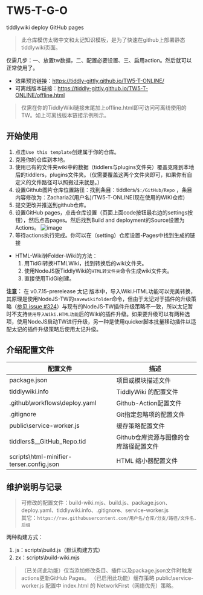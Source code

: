 # TW5-T-G-O

tiddlywiki deploy GitHub pages

> 此仓库模仿太微中文和太记知识模板，是为了快速在github上部署静态tiddlywiki页面。

仅需几步：一、放置tw数据，二、配置必要设置、三、启用action。然后就可以正常使用了。

- 效果预览链接：https://tiddly-gittly.github.io/TW5-T-ONLINE/
- 可离线版本链接：https://tiddly-gittly.github.io/TW5-T-ONLINE/offline.html 

> 仅需在你的TiddlyWiki链接末尾加上offline.html即可访问可离线使用的TW。如上可离线版本链接示例所示。

## 开始使用
1. 点击`Use this template`创建属于你的仓库。
2. 克隆你的仓库到本地。
3. 使用已有的文件夹wiki中的数据（tiddlers与plugins文件夹）覆盖克隆到本地后的tiddlers，plugins文件夹。（仅需要覆盖这两个文件夹即可，如果你有自定义的文件路径可以照搬过来就是。）
4. 设置Github图片仓库位置路径：找到条目：tiddlers/`$:/GitHub/Repo` ，条目内容修改为：Zacharia2(用户名)/TW5-T-ONLINE(现在使用的WIKI仓库)
5. 提交更改并推送到github仓库。
6. 设置GitHub pages，点击仓库设置（页面上面code按钮最右边的settings按钮），然后点击pages。然后找到Build and deployment的Source设置为Actions。
![image](https://user-images.githubusercontent.com/32425955/211513957-2e679998-6035-4904-9c0e-58fab7963b05.png)
7. 等待actions执行完成。你可以在（setting）仓库设置-Pages中找到生成的链接


- HTML-Wiki转Folder-Wiki的方法：
    1. 用TidGi转换HTMLWiki，找到转换后的wiki文件夹。
    2. 使用NodeJS版TiddlyWiki的`HTML转文件夹`命令生成wiki文件夹。
    3. 直接使用TidGi创建。


**注意：** 在 v0.7.15-prerelease 太记 版本中，导入Wiki.HTML功能可以完美转换，其原理是使用NodeJS-TW的`savewikifolder`命令，但由于太记对于插件的升级策略（[参见 issue #324](https://github.com/tiddly-gittly/TidGi-Desktop/issues/324)）与现有的NodeJS-TW插件升级策略不一致，所以太记暂时不支持`使用导入Wiki.HTML功能`后的Wiki的插件升级。如果要升级可以有两种选项，使用NodeJS启动TW进行升级，另一种是使用quicker脚本批量移动插件以适配太记的插件升级策略后使用太记升级。

## 介绍配置文件

| 配置文件                                 | 描述                                   |
| ---------------------------------------- | -------------------------------------- |
| package.json                             | 项目或模块描述文件                     |
| tiddlywiki.info                          | TiddlyWiki 的配置文件                  |
| .github\workflows\deploy.yaml            | Github-Action配置文件                  |
| .gitignore                               | Git指定忽略项的配置文件                |
| public\service-worker.js                 | 缓存策略配置文件                       |
| tiddlers\$__GitHub_Repo.tid              | Github仓库资源与图像的仓库路径配置文件 |
| scripts\html-minifier-terser.config.json | HTML 缩小器配置文件                    |


## 维护说明与记录
> 可修改的配置文件：build-wiki.mjs、build.js、package.json、deploy.yaml、tiddlywiki.info、.gitignore、service-worker.js  
> 其它：`https://raw.githubusercontent.com/用户名/仓库/分支/路径/文件名.后缀`

两种构建方式：
1. js：scripts\build.js（默认构建方式）
2. zx：scripts\build-wiki.mjs

> （已关闭此功能）仅当添加修改条目、插件以及package.json文件时触发actions更新GitHub Pages。
> （已启用此功能）缓存策略 public\service-worker.js 配置中 index.html 的 NetworkFirst（网络优先）策略。

